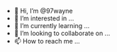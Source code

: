 - 👋 Hi, I’m @97wayne
- 👀 I’m interested in ...
- 🌱 I’m currently learning ...
- 💞️ I’m looking to collaborate on ...
- 📫 How to reach me ...

<!---
97wayne/97wayne is a ✨ special ✨ repository because its `README.md` (this file) appears on your GitHub profile.
You can click the Preview link to take a look at your changes.
--->
